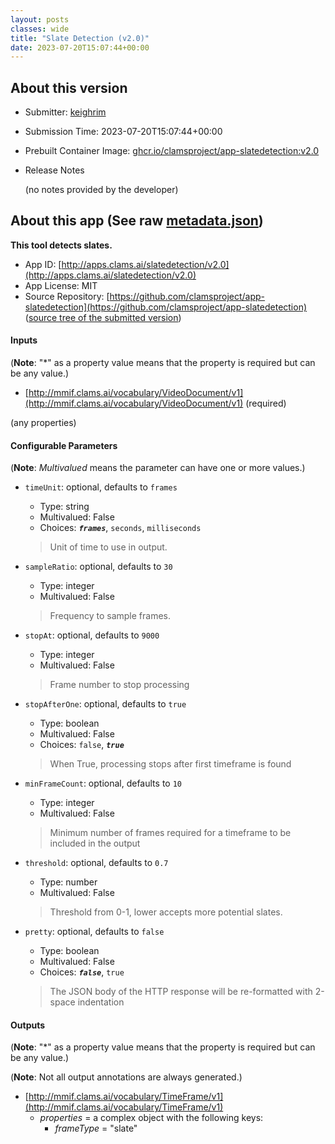 ```yaml
---
layout: posts
classes: wide
title: "Slate Detection (v2.0)"
date: 2023-07-20T15:07:44+00:00
---
```

## About this version

- Submitter: [keighrim](https://github.com/keighrim)
- Submission Time: 2023-07-20T15:07:44+00:00
- Prebuilt Container Image: [ghcr.io/clamsproject/app-slatedetection:v2.0](https://github.com/clamsproject/app-slatedetection/pkgs/container/app-slatedetection/v2.0)
- Release Notes

    (no notes provided by the developer)

## About this app (See raw [metadata.json](metadata.json))

**This tool detects slates.**

- App ID: [http://apps.clams.ai/slatedetection/v2.0](http://apps.clams.ai/slatedetection/v2.0)
- App License: MIT
- Source Repository: [https://github.com/clamsproject/app-slatedetection](https://github.com/clamsproject/app-slatedetection) ([source tree of the submitted version](https://github.com/clamsproject/app-slatedetection/tree/v2.0))


#### Inputs
(**Note**: "*" as a property value means that the property is required but can be any value.)

- [http://mmif.clams.ai/vocabulary/VideoDocument/v1](http://mmif.clams.ai/vocabulary/VideoDocument/v1) (required)

 (any properties)



#### Configurable Parameters
(**Note**: _Multivalued_ means the parameter can have one or more values.)

- `timeUnit`: optional, defaults to `frames`

    - Type: string
    - Multivalued: False
    - Choices: **_`frames`_**, `seconds`, `milliseconds`


    > Unit of time to use in output.
- `sampleRatio`: optional, defaults to `30`

    - Type: integer
    - Multivalued: False


    > Frequency to sample frames.
- `stopAt`: optional, defaults to `9000`

    - Type: integer
    - Multivalued: False


    > Frame number to stop processing
- `stopAfterOne`: optional, defaults to `true`

    - Type: boolean
    - Multivalued: False
    - Choices: `false`, **_`true`_**


    > When True, processing stops after first timeframe is found
- `minFrameCount`: optional, defaults to `10`

    - Type: integer
    - Multivalued: False


    > Minimum number of frames required for a timeframe to be included in the output
- `threshold`: optional, defaults to `0.7`

    - Type: number
    - Multivalued: False


    > Threshold from 0-1, lower accepts more potential slates.
- `pretty`: optional, defaults to `false`

    - Type: boolean
    - Multivalued: False
    - Choices: **_`false`_**, `true`


    > The JSON body of the HTTP response will be re-formatted with 2-space indentation


#### Outputs
(**Note**: "*" as a property value means that the property is required but can be any value.)

(**Note**: Not all output annotations are always generated.)

- [http://mmif.clams.ai/vocabulary/TimeFrame/v1](http://mmif.clams.ai/vocabulary/TimeFrame/v1)
    - _properties_ = a complex object with the following keys:
        - _frameType_ = "slate"

